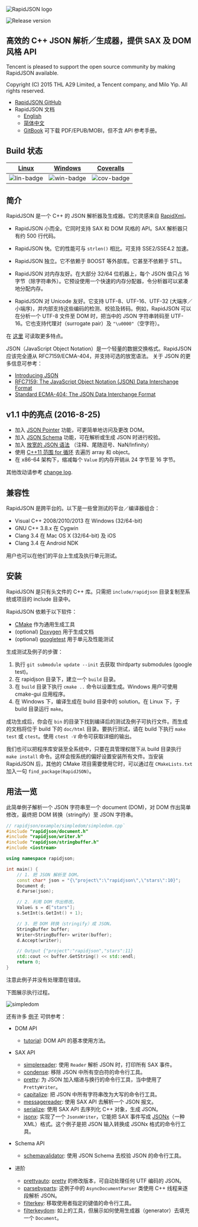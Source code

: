 ![RapidJSON logo](doc/logo/rapidjson.png)

![Release version](https://img.shields.io/badge/release-v1.1.0-blue.svg)

## 高效的 C++ JSON 解析／生成器，提供 SAX 及 DOM 风格 API

Tencent is pleased to support the open source community by making RapidJSON available.

Copyright (C) 2015 THL A29 Limited, a Tencent company, and Milo Yip. All rights reserved.

* [RapidJSON GitHub](https://github.com/Tencent/rapidjson/)
* RapidJSON 文档
  * [English](http://rapidjson.org/)
  * [简体中文](http://rapidjson.org/zh-cn/)
  * [GitBook](https://www.gitbook.com/book/miloyip/rapidjson/) 可下载 PDF/EPUB/MOBI，但不含 API 参考手册。

## Build 状态

| [Linux][lin-link] | [Windows][win-link] | [Coveralls][cov-link] |
| :---------------: | :-----------------: | :-------------------: |
| ![lin-badge]      | ![win-badge]        | ![cov-badge]          |

[lin-badge]: https://travis-ci.org/Tencent/rapidjson.svg?branch=master "Travis build status"
[lin-link]:  https://travis-ci.org/Tencent/rapidjson "Travis build status"
[win-badge]: https://ci.appveyor.com/api/projects/status/l6qulgqahcayidrf/branch/master?svg=true "AppVeyor build status"
[win-link]:  https://ci.appveyor.com/project/miloyip/rapidjson-0fdqj/branch/master "AppVeyor build status"
[cov-badge]: https://coveralls.io/repos/Tencent/rapidjson/badge.svg?branch=master "Coveralls coverage"
[cov-link]:  https://coveralls.io/r/Tencent/rapidjson?branch=master "Coveralls coverage"

## 简介

RapidJSON 是一个 C++ 的 JSON 解析器及生成器。它的灵感来自 [RapidXml](http://rapidxml.sourceforge.net/)。

* RapidJSON 小而全。它同时支持 SAX 和 DOM 风格的 API。SAX 解析器只有约 500 行代码。

* RapidJSON 快。它的性能可与 `strlen()` 相比。可支持 SSE2/SSE4.2 加速。

* RapidJSON 独立。它不依赖于 BOOST 等外部库。它甚至不依赖于 STL。

* RapidJSON 对内存友好。在大部分 32/64 位机器上，每个 JSON 值只占 16 字节（除字符串外）。它预设使用一个快速的内存分配器，令分析器可以紧凑地分配内存。

* RapidJSON 对 Unicode 友好。它支持 UTF-8、UTF-16、UTF-32 (大端序／小端序)，并内部支持这些编码的检测、校验及转码。例如，RapidJSON 可以在分析一个 UTF-8 文件至 DOM 时，把当中的 JSON 字符串转码至 UTF-16。它也支持代理对（surrogate pair）及 `"\u0000"`（空字符）。

在 [这里](doc/features.zh-cn.md) 可读取更多特点。

JSON（JavaScript Object Notation）是一个轻量的数据交换格式。RapidJSON 应该完全遵从 RFC7159/ECMA-404，并支持可选的放宽语法。 关于 JSON 的更多信息可参考：
* [Introducing JSON](http://json.org/)
* [RFC7159: The JavaScript Object Notation (JSON) Data Interchange Format](https://tools.ietf.org/html/rfc7159)
* [Standard ECMA-404: The JSON Data Interchange Format](https://www.ecma-international.org/publications/standards/Ecma-404.htm)

## v1.1 中的亮点 (2016-8-25)

* 加入 [JSON Pointer](doc/pointer.zh-cn.md) 功能，可更简单地访问及更改 DOM。
* 加入 [JSON Schema](doc/schema.zh-cn.md) 功能，可在解析或生成 JSON 时进行校验。
* 加入 [放宽的 JSON 语法](doc/dom.zh-cn.md) （注释、尾随逗号、NaN/Infinity）
* 使用 [C++11 范围 for 循环](doc/tutorial.zh-cn.md) 去遍历 array 和 object。
* 在 x86-64 架构下，缩减每个 `Value` 的内存开销从 24 字节至 16 字节。

其他改动请参考 [change log](CHANGELOG.md).

## 兼容性

RapidJSON 是跨平台的。以下是一些曾测试的平台／编译器组合：
* Visual C++ 2008/2010/2013 在 Windows (32/64-bit)
* GNU C++ 3.8.x 在 Cygwin
* Clang 3.4 在 Mac OS X (32/64-bit) 及 iOS
* Clang 3.4 在 Android NDK

用户也可以在他们的平台上生成及执行单元测试。

## 安装

RapidJSON 是只有头文件的 C++ 库。只需把 `include/rapidjson` 目录复制至系统或项目的 include 目录中。

RapidJSON 依赖于以下软件：
* [CMake](https://cmake.org/) 作为通用生成工具
* (optional) [Doxygen](http://www.doxygen.org) 用于生成文档
* (optional) [googletest](https://github.com/google/googletest) 用于单元及性能测试

生成测试及例子的步骤：

1. 执行 `git submodule update --init` 去获取 thirdparty submodules (google test)。
2. 在 rapidjson 目录下，建立一个 `build` 目录。
3. 在 `build` 目录下执行 `cmake ..` 命令以设置生成。Windows 用户可使用 cmake-gui 应用程序。
4. 在 Windows 下，编译生成在 build 目录中的 solution。在 Linux 下，于 build 目录运行 `make`。

成功生成后，你会在 `bin` 的目录下找到编译后的测试及例子可执行文件。而生成的文档将位于 build 下的 `doc/html` 目录。要执行测试，请在 build 下执行 `make test` 或 `ctest`。使用 `ctest -V` 命令可获取详细的输出。

我们也可以把程序库安装至全系统中，只要在具管理权限下从 build 目录执行 `make install` 命令。这样会按系统的偏好设置安装所有文件。当安装 RapidJSON 后，其他的 CMake 项目需要使用它时，可以通过在 `CMakeLists.txt` 加入一句 `find_package(RapidJSON)`。

## 用法一览

此简单例子解析一个 JSON 字符串至一个 document (DOM)，对 DOM 作出简单修改，最终把 DOM 转换（stringify）至 JSON 字符串。

~~~~~~~~~~cpp
// rapidjson/example/simpledom/simpledom.cpp`
#include "rapidjson/document.h"
#include "rapidjson/writer.h"
#include "rapidjson/stringbuffer.h"
#include <iostream>

using namespace rapidjson;

int main() {
    // 1. 把 JSON 解析至 DOM。
    const char* json = "{\"project\":\"rapidjson\",\"stars\":10}";
    Document d;
    d.Parse(json);

    // 2. 利用 DOM 作出修改。
    Value& s = d["stars"];
    s.SetInt(s.GetInt() + 1);

    // 3. 把 DOM 转换（stringify）成 JSON。
    StringBuffer buffer;
    Writer<StringBuffer> writer(buffer);
    d.Accept(writer);

    // Output {"project":"rapidjson","stars":11}
    std::cout << buffer.GetString() << std::endl;
    return 0;
}
~~~~~~~~~~

注意此例子并没有处理潜在错误。

下图展示执行过程。

![simpledom](doc/diagram/simpledom.png)

还有许多 [例子](https://github.com/Tencent/rapidjson/tree/master/example) 可供参考：

* DOM API
  * [tutorial](https://github.com/Tencent/rapidjson/blob/master/example/tutorial/tutorial.cpp): DOM API 的基本使用方法。

* SAX API
  * [simplereader](https://github.com/Tencent/rapidjson/blob/master/example/simplereader/simplereader.cpp): 使用 `Reader` 解析 JSON 时，打印所有 SAX 事件。
  * [condense](https://github.com/Tencent/rapidjson/blob/master/example/condense/condense.cpp): 移除 JSON 中所有空白符的命令行工具。
  * [pretty](https://github.com/Tencent/rapidjson/blob/master/example/pretty/pretty.cpp): 为 JSON 加入缩进与换行的命令行工具，当中使用了 `PrettyWriter`。
  * [capitalize](https://github.com/Tencent/rapidjson/blob/master/example/capitalize/capitalize.cpp): 把 JSON 中所有字符串改为大写的命令行工具。
  * [messagereader](https://github.com/Tencent/rapidjson/blob/master/example/messagereader/messagereader.cpp): 使用 SAX API 去解析一个 JSON 报文。
  * [serialize](https://github.com/Tencent/rapidjson/blob/master/example/serialize/serialize.cpp): 使用 SAX API 去序列化 C++ 对象，生成 JSON。
  * [jsonx](https://github.com/Tencent/rapidjson/blob/master/example/jsonx/jsonx.cpp): 实现了一个 `JsonxWriter`，它能把 SAX 事件写成 [JSONx](https://www-01.ibm.com/support/knowledgecenter/SS9H2Y_7.1.0/com.ibm.dp.doc/json_jsonx.html)（一种 XML）格式。这个例子是把 JSON 输入转换成 JSONx 格式的命令行工具。

* Schema API
  * [schemavalidator](https://github.com/Tencent/rapidjson/blob/master/example/schemavalidator/schemavalidator.cpp): 使用 JSON Schema 去校验 JSON 的命令行工具。

* 进阶
  * [prettyauto](https://github.com/Tencent/rapidjson/blob/master/example/prettyauto/prettyauto.cpp): [pretty](https://github.com/Tencent/rapidjson/blob/master/example/pretty/pretty.cpp) 的修改版本，可自动处理任何 UTF 编码的 JSON。
  * [parsebyparts](https://github.com/Tencent/rapidjson/blob/master/example/parsebyparts/parsebyparts.cpp): 这例子中的 `AsyncDocumentParser` 类使用 C++ 线程来逐段解析 JSON。
  * [filterkey](https://github.com/Tencent/rapidjson/blob/master/example/filterkey/filterkey.cpp): 移取使用者指定的键值的命令行工具。
  * [filterkeydom](https://github.com/Tencent/rapidjson/blob/master/example/filterkey/filterkey.cpp): 如上的工具，但展示如何使用生成器（generator）去填充一个 `Document`。